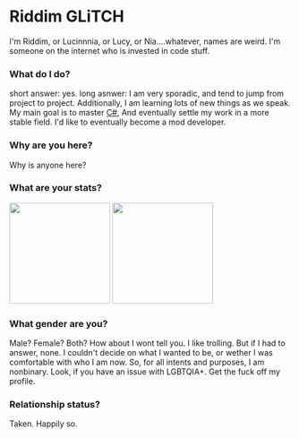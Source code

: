 # Riddim GLiTCH
I'm Riddim, or Lucinnnia, or Lucy, or Nia....whatever, names are weird. I'm someone on the internet who is invested in code stuff.

### What do I do?
short answer: yes.
long asnwer: I am very sporadic, and tend to jump from project to project. Additionally, I am learning lots of new things as we speak. My main goal is to master [C#](https://en.wikipedia.org/wiki/C_Sharp_(programming_language)), And eventually settle my work in a more stable field. I'd like to eventually become a mod developer.

### Why are you here?
Why is anyone here? 

### What are your stats?
<p float="left">
  <img src="https://github-readme-stats.vercel.app/api?username=Riddim-GLiTCH&show_icons=true&count_private=true&title_color=4f8cc9&text_color=9f9f9f&icon_color=4f8cc9&bg_color=181818" height="180">
  <img src="https://github-readme-stats.vercel.app/api/top-langs/?username=Riddim-GLiTCH&layout=compact&title_color=4f8cc9&text_color=9f9f9f&icon_color=4f8cc9&bg_color=181818" height="180">
</p>

### What gender are you?
Male? Female? Both? How about I wont tell you. I like trolling. But if I had to answer, none. I couldn't decide on what I wanted to be, or wether I was comfortable with who I am now. So, for all intents and purposes, I am nonbinary.
Look, if you have an issue with LGBTQIA+. Get the fuck off my profile.

### Relationship status?
Taken. Happily so.
